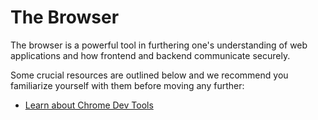 # The Browser

The browser is a powerful tool in furthering one's understanding of web applications and how frontend and backend communicate securely.

Some crucial resources are outlined below and we recommend you familiarize yourself with them before moving any further:

* [Learn about Chrome Dev Tools](https://www.codeschool.com/courses/discover-devtools)


